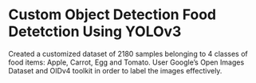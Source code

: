 # Custom Object Detection Food Detetction Using YOLOv3
Created a customized dataset of 2180 samples belonging to 4 classes of food items: Apple, Carrot, Egg and Tomato.
User Google’s Open Images Dataset and OIDv4 toolkit in order to label the images effectively.
